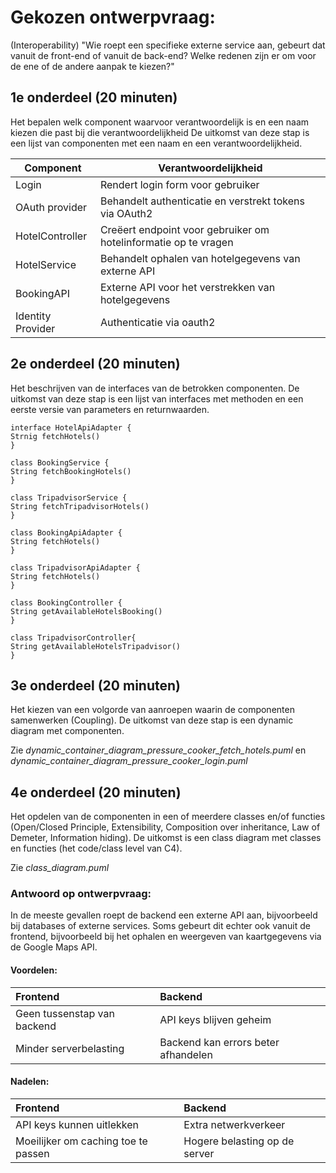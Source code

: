 # Gekozen ontwerpvraag:

(Interoperability) "Wie roept een specifieke externe service aan, gebeurt dat vanuit de front-end of vanuit de back-end?
Welke redenen zijn er om voor de ene of de andere aanpak te kiezen?"

## 1e onderdeel (20 minuten)

Het bepalen welk component waarvoor verantwoordelijk is en een naam kiezen die past bij die verantwoordelijkheid
De uitkomst van deze stap is een lijst van componenten met een naam en een verantwoordelijkheid.

| Component         | Verantwoordelijkheid                                            |
|-------------------|-----------------------------------------------------------------|
| Login             | Rendert login form voor gebruiker                               |
| OAuth provider    | Behandelt authenticatie en verstrekt tokens via OAuth2          |
| HotelController   | Creëert endpoint voor gebruiker om hotelinformatie op te vragen |
| HotelService      | Behandelt ophalen van hotelgegevens van externe API             |
| BookingAPI        | Externe API voor het verstrekken van hotelgegevens              |
| Identity Provider | Authenticatie via oauth2                                        |

## 2e onderdeel (20 minuten)

Het beschrijven van de interfaces van de betrokken componenten.
De uitkomst van deze stap is een lijst van interfaces met methoden en een eerste versie van parameters en returnwaarden.

```
interface HotelApiAdapter {
Strnig fetchHotels()
}

class BookingService {
String fetchBookingHotels()
}

class TripadvisorService {
String fetchTripadvisorHotels()
}

class BookingApiAdapter {
String fetchHotels()
}

class TripadvisorApiAdapter {
String fetchHotels()
}

class BookingController {
String getAvailableHotelsBooking()
}

class TripadvisorController{
String getAvailableHotelsTripadvisor()
}
```

## 3e onderdeel (20 minuten)

Het kiezen van een volgorde van aanroepen waarin de componenten samenwerken (Coupling).
De uitkomst van deze stap is een dynamic diagram met componenten.

Zie _dynamic_container_diagram_pressure_cooker_fetch_hotels.puml_
en _dynamic_container_diagram_pressure_cooker_login.puml_

## 4e onderdeel (20 minuten)

Het opdelen van de componenten in een of meerdere classes en/of functies (Open/Closed Principle, Extensibility,
Composition over inheritance, Law of Demeter, Information hiding).
De uitkomst is een class diagram met classes en functies (het code/class level van C4).

Zie _class_diagram.puml_

### Antwoord op ontwerpvraag:

In de meeste gevallen roept de backend een externe API aan, bijvoorbeeld bij databases of externe services.
Soms gebeurt dit echter ook vanuit de frontend, bijvoorbeeld bij het ophalen en weergeven van kaartgegevens via de
Google Maps API.

#### Voordelen:

| Frontend                    | Backend                             |
|:----------------------------|:------------------------------------|
| Geen tussenstap van backend | API keys blijven geheim             |
| Minder serverbelasting      | Backend kan errors beter afhandelen |

#### Nadelen:

| Frontend                            | Backend                       |
|:------------------------------------|:------------------------------|
| API keys kunnen uitlekken           | Extra netwerkverkeer          |
| Moeilijker om caching toe te passen | Hogere belasting op de server | 

